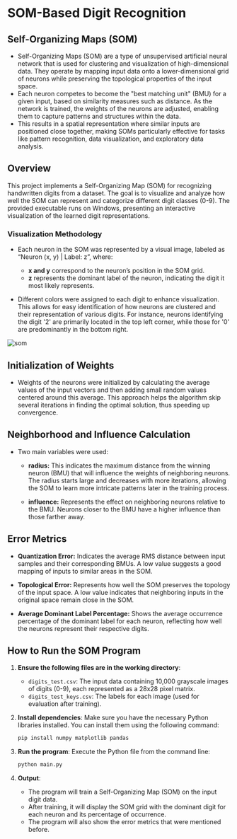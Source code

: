  # SOM-Based Digit Recognition
 
## Self-Organizing Maps (SOM)
- Self-Organizing Maps (SOM) are a type of unsupervised artificial neural network that is used for clustering and visualization of high-dimensional data. They operate by mapping input data onto a lower-dimensional grid of neurons while preserving the topological properties of the input space.
- Each neuron competes to become the "best matching unit" (BMU) for a given input, based on similarity measures such as distance. As the network is trained, the weights of the neurons are adjusted, enabling them to capture patterns and structures within the data.
- This results in a spatial representation where similar inputs are positioned close together, making SOMs particularly effective for tasks like pattern recognition, data visualization, and exploratory data analysis.

## Overview
This project implements a Self-Organizing Map (SOM) for recognizing handwritten digits from a dataset. The goal is to visualize and analyze how well the SOM can represent and categorize different digit classes (0-9). The provided executable runs on Windows, presenting an interactive visualization of the learned digit representations.


### Visualization Methodology
- Each neuron in the SOM was represented by a visual image, labeled as “Neuron (x, y) | Label: z”, where:
  - **x and y** correspond to the neuron’s position in the SOM grid.
  - **z** represents the dominant label of the neuron, indicating the digit it most likely represents.
  
- Different colors were assigned to each digit to enhance visualization. This allows for easy identification of how neurons are clustered and their representation of various digits. For instance, neurons identifying the digit '2' are primarily located in the top left corner, while those for '0' are predominantly in the bottom right.

 ![som](https://github.com/user-attachments/assets/efc8a170-4a31-4259-bfc0-09751a10c7db)


## Initialization of Weights
- Weights of the neurons were initialized by calculating the average values of the input vectors and then adding small random values centered around this average. This approach helps the algorithm skip several iterations in finding the optimal solution, thus speeding up convergence.

## Neighborhood and Influence Calculation
- Two main variables were used:
  - **radius:** This indicates the maximum distance from the winning neuron (BMU) that will influence the weights of neighboring neurons. The radius starts large and decreases with more iterations, allowing the SOM to learn more intricate patterns later in the training process.
  
  - **influence:** Represents the effect on neighboring neurons relative to the BMU. Neurons closer to the BMU have a higher influence than those farther away.

## Error Metrics
- **Quantization Error:** Indicates the average RMS distance between input samples and their corresponding BMUs. A low value suggests a good mapping of inputs to similar areas in the SOM.
  
- **Topological Error:** Represents how well the SOM preserves the topology of the input space. A low value indicates that neighboring inputs in the original space remain close in the SOM.
  
- **Average Dominant Label Percentage:** Shows the average occurrence percentage of the dominant label for each neuron, reflecting how well the neurons represent their respective digits.


## How to Run the SOM Program

1. **Ensure the following files are in the working directory**:
   - `digits_test.csv`: The input data containing 10,000 grayscale images of digits (0-9), each represented as a 28x28 pixel matrix.
   - `digits_test_keys.csv`: The labels for each image (used for evaluation after training).

2. **Install dependencies**:
   Make sure you have the necessary Python libraries installed. You can install them using the following command:
   ```bash
   pip install numpy matplotlib pandas
   ```
3. **Run the program**:
   Execute the Python file from the command line:
   ```bash
   python main.py 
   ```
4. **Output**:
   - The program will train a Self-Organizing Map (SOM) on the input digit data.
   - After training, it will display the SOM grid with the dominant digit for each neuron and its percentage of occurrence.
   - The program will also show the error metrics that were mentioned before.
 



